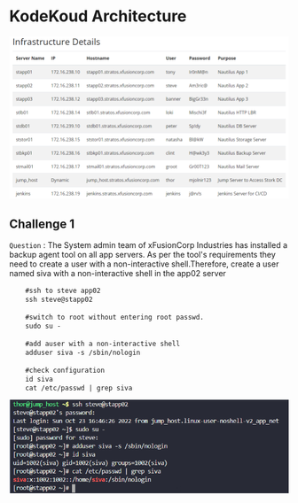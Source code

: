 # KodeKoud Architecture


![alt text](https://github.com/nourmami/KodeKloud-writeups/blob/master/kodekloud/0.png "image 1")




## Challenge 1

`Question` :  The System admin team of xFusionCorp Industries has installed a backup agent tool on all app servers. As per the tool's requirements they need to create a user with a non-interactive shell.Therefore, create a user named siva with a non-interactive shell in the app02 server
```shell
    #ssh to steve app02
    ssh steve@stapp02
    
    #switch to root without entering root passwd.
    sudo su -

    #add auser with a non-interactive shell 
    adduser siva -s /sbin/nologin

    #check configuration
    id siva
    cat /etc/passwd | grep siva

```
![alt text](https://github.com/nourmami/KodeKloud-writeups/blob/master/kodekloud/2-2.png "image 1")



